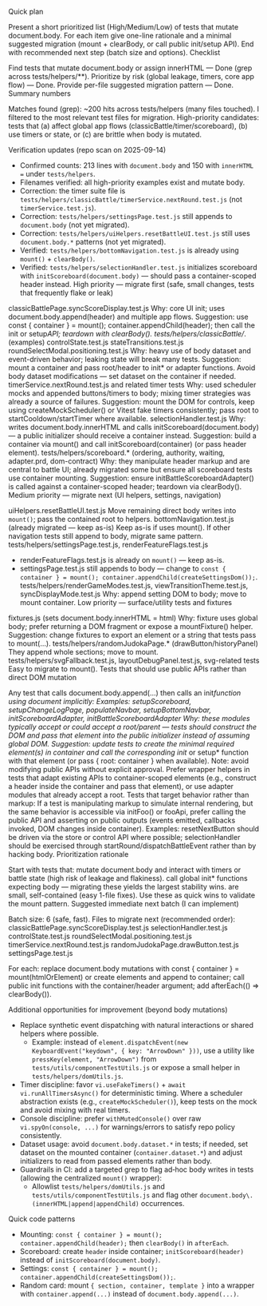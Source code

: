 Quick plan

Present a short prioritized list (High/Medium/Low) of tests that mutate document.body.
For each item give one-line rationale and a minimal suggested migration (mount + clearBody, or call public init/setup API).
End with recommended next step (batch size and options).
Checklist

Find tests that mutate document.body or assign innerHTML — Done (grep across tests/helpers/\*\*).
Prioritize by risk (global leakage, timers, core app flow) — Done.
Provide per-file suggested migration pattern — Done.
Summary numbers

Matches found (grep): ~200 hits across tests/helpers (many files touched). I filtered to the most relevant test files for migration.
High-priority candidates: tests that (a) affect global app flows (classicBattle/timer/scoreboard), (b) use timers or state, or (c) are brittle when body is mutated.

Verification updates (repo scan on 2025-09-14)

- Confirmed counts: 213 lines with `document.body` and 150 with `innerHTML =` under `tests/helpers`.
- Filenames verified: all high-priority examples exist and mutate body.
- Correction: the timer suite file is `tests/helpers/classicBattle/timerService.nextRound.test.js` (not `timerService.test.js`).
- Correction: `tests/helpers/settingsPage.test.js` still appends to `document.body` (not yet migrated).
- Correction: `tests/helpers/uiHelpers.resetBattleUI.test.js` still uses `document.body.*` patterns (not yet migrated).
- Verified: `tests/helpers/bottomNavigation.test.js` is already using `mount()` + `clearBody()`.
- Verified: `tests/helpers/selectionHandler.test.js` initializes scoreboard with `initScoreboard(document.body)` — should pass a container-scoped header instead.
  High priority — migrate first (safe, small changes, tests that frequently flake or leak)

classicBattlePage.syncScoreDisplay.test.js
Why: core UI init; uses document.body.append(header) and multiple app flows.
Suggestion: use const { container } = mount(); container.appendChild(header); then call the init or setup*API; teardown with clearBody().
tests/helpers/classicBattle/*. (examples)
controlState.test.js
stateTransitions.test.js
roundSelectModal.positioning.test.js
Why: heavy use of body dataset and event-driven behavior; leaking state will break many tests.
Suggestion: mount a container and pass root/header to init* or adapter functions. Avoid body dataset modifications — set dataset on the container if needed.
timerService.nextRound.test.js and related timer tests
Why: used scheduler mocks and appended buttons/timers to body; mixing timer strategies was already a source of failures.
Suggestion: mount the DOM for controls, keep using createMockScheduler() or Vitest fake timers consistently; pass root to startCooldown/startTimer where available.
selectionHandler.test.js
Why: writes document.body.innerHTML and calls initScoreboard(document.body) — a public initializer should receive a container instead.
Suggestion: build a container via mount() and call initScoreboard(container) (or pass header element).
tests/helpers/scoreboard.* (ordering, authority, waiting, adapter.prd, dom-contract)
Why: they manipulate header markup and are central to battle UI; already migrated some but ensure all scoreboard tests use container mounting.
Suggestion: ensure initBattleScoreboardAdapter() is called against a container-scoped header; teardown via clearBody().
Medium priority — migrate next (UI helpers, settings, navigation)

uiHelpers.resetBattleUI.test.js
Move remaining direct body writes into `mount()`; pass the contained root to helpers.
bottomNavigation.test.js (already migrated — keep as-is)
Keep as-is if uses mount(). If other navigation tests still append to body, migrate same pattern.
tests/helpers/settingsPage.test.js, renderFeatureFlags.test.js

- renderFeatureFlags.test.js is already on `mount()` — keep as-is.
- settingsPage.test.js still appends to body — change to `const { container } = mount(); container.appendChild(createSettingsDom());`.
  tests/helpers/renderGameModes.test.js, viewTransitionTheme.test.js, syncDisplayMode.test.js
  Why: append setting DOM to body; move to mount container.
  Low priority — surface/utility tests and fixtures

fixtures.js (sets document.body.innerHTML = html)
Why: fixture uses global body; prefer returning a DOM fragment or expose a mountFixture() helper.
Suggestion: change fixtures to export an element or a string that tests pass to mount(...).
tests/helpers/randomJudokaPage.\* (drawButton/historyPanel)
They append whole sections; move to mount.
tests/helpers/svgFallback.test.js, layoutDebugPanel.test.js, svg-related tests
Easy to migrate to mount().
Tests that should use public APIs rather than direct DOM mutation

Any test that calls document.body.append(...) then calls an init*function using document implicitly:
Examples: setupScoreboard, setupChangeLogPage, populateNavbar, setupBottomNavbar, initScoreboardAdapter, initBattleScoreboardAdapter
Why: these modules typically accept or could accept a root/parent — tests should construct the DOM and pass that element into the public initializer instead of assuming global DOM.
Suggestion: update tests to create the minimal required element(s) in container and call the corresponding init* or setup\* function with that element (or pass { root: container } when available).
Note: avoid modifying public APIs without explicit approval. Prefer wrapper helpers in tests that adapt existing APIs to container-scoped elements (e.g., construct a header inside the container and pass that element), or use adapter modules that already accept a root.
Tests that target behavior rather than markup:
If a test is manipulating markup to simulate internal rendering, but the same behavior is accessible via initFoo() or fooApi, prefer calling the public API and asserting on public outputs (events emitted, callbacks invoked, DOM changes inside container).
Examples: resetNextButton should be driven via the store or control API where possible; selectionHandler should be exercised through startRound/dispatchBattleEvent rather than by hacking body.
Prioritization rationale

Start with tests that:
mutate document.body and interact with timers or battle state (high risk of leakage and flakiness).
call global init\* functions expecting body — migrating these yields the largest stability wins.
are small, self-contained (easy 1-file fixes). Use these as quick wins to validate the mount pattern.
Suggested immediate next batch (I can implement)

Batch size: 6 (safe, fast).
Files to migrate next (recommended order):
classicBattlePage.syncScoreDisplay.test.js
selectionHandler.test.js
controlState.test.js
roundSelectModal.positioning.test.js
timerService.nextRound.test.js
randomJudokaPage.drawButton.test.js
settingsPage.test.js

For each: replace document.body mutations with const { container } = mount(htmlOrElement) or create elements and append to container; call public init functions with the container/header argument; add afterEach(() => clearBody()).

Additional opportunities for improvement (beyond body mutations)

- Replace synthetic event dispatching with natural interactions or shared helpers where possible.
  - Example: instead of `element.dispatchEvent(new KeyboardEvent("keydown", { key: "ArrowDown" }))`, use a utility like `pressKey(element, "ArrowDown")` from `tests/utils/componentTestUtils.js` or expose a small helper in `tests/helpers/domUtils.js`.
- Timer discipline: favor `vi.useFakeTimers()` + `await vi.runAllTimersAsync()` for deterministic timing. Where a scheduler abstraction exists (e.g., `createMockScheduler()`), keep tests on the mock and avoid mixing with real timers.
- Console discipline: prefer `withMutedConsole()` over raw `vi.spyOn(console, ...)` for warnings/errors to satisfy repo policy consistently.
- Dataset usage: avoid `document.body.dataset.*` in tests; if needed, set dataset on the mounted container (`container.dataset.*`) and adjust initializers to read from passed elements rather than body.
- Guardrails in CI: add a targeted grep to flag ad‑hoc body writes in tests (allowing the centralized `mount()` wrapper):
  - Allowlist `tests/helpers/domUtils.js` and `tests/utils/componentTestUtils.js` and flag other `document.body\.(innerHTML|append|appendChild)` occurrences.

Quick code patterns

- Mounting: `const { container } = mount(); container.appendChild(header);` then `clearBody()` in `afterEach`.
- Scoreboard: create `header` inside container; `initScoreboard(header)` instead of `initScoreboard(document.body)`.
- Settings: `const { container } = mount(); container.appendChild(createSettingsDom());`.
- Random card: mount `{ section, container, template }` into a wrapper with `container.append(...)` instead of `document.body.append(...)`.

